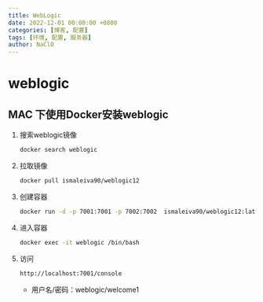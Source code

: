 ```yaml
---
title: WebLogic
date: 2022-12-01 00:00:00 +0800
categories: [博客, 配置]
tags: [环境, 配置, 服务器] 
author: NaClO
---
```


# weblogic

## MAC 下使用Docker安装weblogic

1. 搜索weblogic镜像

   ```bash
   docker search weblogic
   ```

2. 拉取镜像

   ```bash
   docker pull ismaleiva90/weblogic12
   ```

3. 创建容器

   ```bash
   docker run -d -p 7001:7001 -p 7002:7002  ismaleiva90/weblogic12:latest
   ```

4. 进入容器

   ```bash
   docker exec -it weblogic /bin/bash
   ```

5. 访问

   ```bash
   http://localhost:7001/console
   ```

   - 用户名/密码：weblogic/welcome1